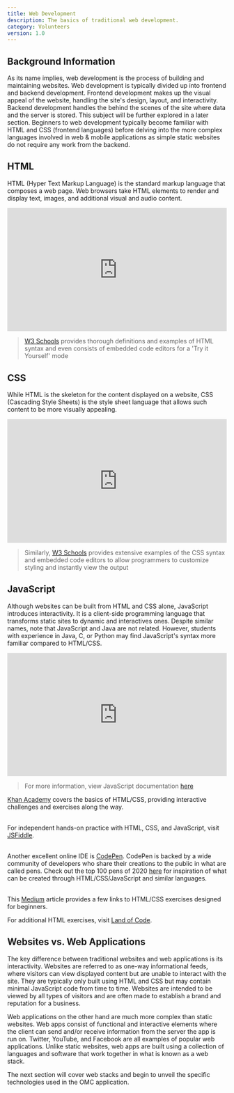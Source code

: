 ```yaml
---
title: Web Development
description: The basics of traditional web development.
category: Volunteers
version: 1.0
---
```


## Background Information

As its name implies, web development is the process of building and maintaining websites. Web development is typically divided up into frontend and backend development. Frontend development makes up the visual appeal of the website, handling the site's design, layout, and interactivity. Backend development handles the behind the scenes of the site where data and the server is stored. This subject will be further explored in a later section. Beginners to web development typically become familiar with HTML and CSS (frontend languages) before delving into the more complex languages involved in web & mobile applications as simple static websites do not require any work from the backend. 

## HTML

HTML (Hyper Text Markup Language) is the standard markup language that composes a web page. Web browsers take HTML elements to render and display text, images, and additional visual and audio content.

<style>.embed-container { position: relative; padding-bottom: 56.25%; height: 0; overflow: hidden; max-width: 100%; } .embed-container iframe, .embed-container object, .embed-container embed { position: absolute; top: 0; left: 0; width: 100%; height: 100%; }</style><div class='embed-container'><iframe src='https://www.youtube.com/embed/UB1O30fR-EE' frameborder='0' allowfullscreen></iframe></div>

> [W3 Schools](https://www.w3schools.com/html/default.asp) provides thorough definitions and examples of HTML syntax and even consists of embedded code editors for a 'Try it Yourself' mode

## CSS

While HTML is the skeleton for the content displayed on a website, CSS (Cascading Style Sheets) is the style sheet language that allows such content to be more visually appealing. 
 
<style>.embed-container { position: relative; padding-bottom: 56.25%; height: 0; overflow: hidden; max-width: 100%; } .embed-container iframe, .embed-container object, .embed-container embed { position: absolute; top: 0; left: 0; width: 100%; height: 100%; }</style><div class='embed-container'><iframe src='https://www.youtube.com/embed/yfoY53QXEnI' frameborder='0' allowfullscreen></iframe></div>

> Similarly, [W3 Schools](https://www.w3schools.com/css/default.asp) provides extensive examples of the CSS syntax and embedded code editors to allow programmers to customize styling and instantly view the output

## JavaScript

Although websites can be built from HTML and CSS alone, JavaScript introduces interactivity. It is a client-side programming language that transforms static sites to dynamic and interactives ones. Despite similar names, note that JavaScript and Java are not related. However, students with experience in Java, C, or Python may find JavaScript's syntax more familiar compared to HTML/CSS. 

<style>.embed-container { position: relative; padding-bottom: 56.25%; height: 0; overflow: hidden; max-width: 100%; } .embed-container iframe, .embed-container object, .embed-container embed { position: absolute; top: 0; left: 0; width: 100%; height: 100%; }</style><div class='embed-container'><iframe src='https://www.youtube.com/embed/hdI2bqOjy3c' frameborder='0' allowfullscreen></iframe></div>

> For more information, view JavaScript documentation [here](https://developer.mozilla.org/en-US/docs/Web/JavaScript)

<alert type="info">

[Khan Academy](https://www.khanacademy.org/computing/computer-programming/html-css) covers the basics of HTML/CSS, providing interactive challenges and exercises along the way. <br></br>

For independent hands-on practice with HTML, CSS, and JavaScript, visit [JSFiddle](https://jsfiddle.net/). <br></br>

Another excellent online IDE is [CodePen](https://codepen.io/). CodePen is backed by a wide community of developers who share their creations to the public in what are called pens. Check out the top 100 pens of 2020 [here](https://codepen.io/2020/popular/pens) for inspiration of what can be created through HTML/CSS/JavaScript and similar languages. <br></br>

This [Medium](https://medium.com/@avicndugu/projects-to-practice-html-css-skills-for-beginners-8b9ed67a7dd1) article provides a few links to HTML/CSS exercises designed for beginners.

For additional HTML exercises, visit [Land of Code](http://www.landofcode.com/html-exercises/).

</alert>

## Websites vs. Web Applications

The key difference between traditional websites and web applications is its interactivity. Websites are referred to as one-way informational feeds, where visitors can view displayed content but are unable to interact with the site. They are typically only built using HTML and CSS but may contain minimal JavaScript code from time to time. Websites are intended to be viewed by all types of visitors and are often made to establish a brand and reputation for a business. 

Web applications on the other hand are much more complex than static websites. Web apps consist of functional and interactive elements where the client can send and/or receive information from the server the app is run on. Twitter, YouTube, and Facebook are all examples of popular web applications. Unlike static websites, web apps are built using a collection of languages and software that work together in what is known as a web stack.

The next section will cover web stacks and begin to unveil the specific technologies used in the OMC application. 